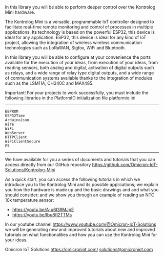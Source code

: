 In this library you will be able to perform deeper control over the Kontrolog Mini hardware.

The Kontrolog Mini is a versatile, programmable IoT controller designed to facilitate real-time remote monitoring and control of processes in multiple applications. 
Its technology is based on the powerful ESP32, this device is ideal for any application. 
ESP32, this device is ideal for any kind of IoT project, allowing the integration of wireless 
wireless communication technologies such as LoRaWAN, Sigfox, WiFi and Bluetooth.

In this library you will be able to configure at your convenience the ports available for the execution of your ideas, from 
execution of your ideas, from reading sensors, both analog and digital, activation of digital outputs such as relays, and a wide range of relay type digital outputs, and a wide range of communication systems available thanks to the integration of modules such as the LSM11A, CH340C and MAX485.

Important!
For your projects to work successfully, you must include the following libraries in the PlatformIO initialization file platformio.ini

**************************************************************************************************************************************
    EEPROM
    ESP32Time
    ArduinoJson
    Wire
    WiFi
    WebServer
    HTTPClient
    WiFiClientSecure
    FS
**************************************************************************************************************************************

We have available for you a series of documents and tutorials that you can access directly from 
our GitHub repository https://github.com/Omicron-IoT-Solutions/Kontrolog-Mini

As a quick start, you can access the following tutorials in which we introduce you to the Kontrolog 
Mini and its possible applications; we explain you how the hardware is made up and the basic drawings and
and what you should consider; and we show you through an example of reading an NTC 10k temperature sensor:

- https://youtu.be/A-u6I39MJpE
- https://youtu.be/Ibu8fl2TTMs

In our youtube channel https://www.youtube.com/@Omicron-IoT-Solutions we will be generating new and improved tutorials about 
new and improved tutorials on what functionalities and how you can use the Kontrolog Mini for your ideas.

Omicron IoT Solutions
https://omicroniot.com/
solutions@omicroniot.com

